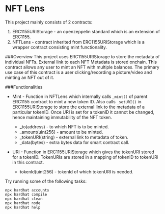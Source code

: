 # NFT Lens

This project mainly consists of 2 contracts:
  1. ERC1155URIStorage - an openzeppelin standard which is an extension of ERC1155.
  2. NFTLens - contract inherited from ERC1155URIStorage which is a wrapper contract consisting mint functionality.

###Overview
This project uses ERC1155URIStorage to store the metadata of individual NFTs.
External link to each NFT Metadata is stored onchain.
This contract allows any user to mint an NFT with multiple balances. 
The primary use case of this contract is a user clicking/recording a picture/video and minting an NFT out of it.


###Functionalities
* Mint - Function in NFTLens which internally calls `_mint()` of parent ERC1155 contract to mint a new token ID. Also calls `_setURI()` in ERC1155URIStorage to store the external link to the metadata of a particular tokenID. Once URI is set for a tokenID it cannot be changed, hence maintaining immutability of the NFT token.
  * _to(address) - to which NFT is to be minted.
  * _amount(uint256) - amount to be minted.
  * _tokenURI(string) - external link to metadata of token.
  * _data(bytes) - extra bytes data for smart contract call.

* URI - Function in ERC1155URIStorage which gives the tokenURI stored for a tokenID. TokenURIs are stored in a mapping of tokenID to tokenURI in this contract.
  * tokenId(uint256) - tokenId of which tokenURI is needed.

Try running some of the following tasks:

```shell
npx hardhat accounts
npx hardhat compile
npx hardhat clean
npx hardhat node
npx hardhat help
```
